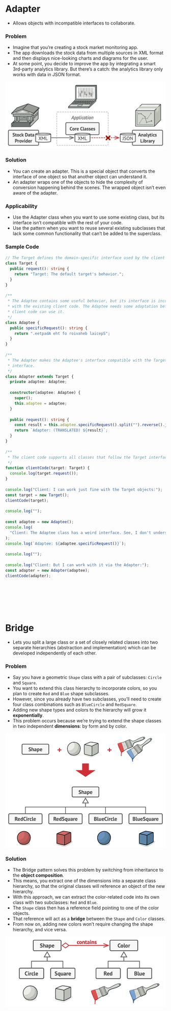 # Adapter

- Allows objects with incompatible interfaces to collaborate.

### Problem

- Imagine that you’re creating a stock market monitoring app.
- The app downloads the stock data from multiple sources in XML format and then displays nice-looking charts and diagrams for the user.
- At some point, you decide to improve the app by integrating a smart 3rd-party analytics library. But there’s a catch: the analytics library only works with data in JSON format.

![](adapter-1.png)

### Solution

- You can create an adapter. This is a special object that converts the interface of one object so that another object can understand it.
- An adapter wraps one of the objects to hide the complexity of conversion happening behind the scenes. The wrapped object isn’t even aware of the adapter.

### Applicability

- Use the Adapter class when you want to use some existing class, but its interface isn’t compatible with the rest of your code.
- Use the pattern when you want to reuse several existing subclasses that lack some common functionality that can’t be added to the superclass.

### Sample Code

```ts
// The Target defines the domain-specific interface used by the client code.
class Target {
  public request(): string {
    return "Target: The default target's behavior.";
  }
}

/**
 * The Adaptee contains some useful behavior, but its interface is incompatible
 * with the existing client code. The Adaptee needs some adaptation before the
 * client code can use it.
 */
class Adaptee {
  public specificRequest(): string {
    return ".eetpadA eht fo roivaheb laicepS";
  }
}

/**
 * The Adapter makes the Adaptee's interface compatible with the Target's
 * interface.
 */
class Adapter extends Target {
  private adaptee: Adaptee;

  constructor(adaptee: Adaptee) {
    super();
    this.adaptee = adaptee;
  }

  public request(): string {
    const result = this.adaptee.specificRequest().split("").reverse().join("");
    return `Adapter: (TRANSLATED) ${result}`;
  }
}

/**
 * The client code supports all classes that follow the Target interface.
 */
function clientCode(target: Target) {
  console.log(target.request());
}

console.log("Client: I can work just fine with the Target objects:");
const target = new Target();
clientCode(target);

console.log("");

const adaptee = new Adaptee();
console.log(
  "Client: The Adaptee class has a weird interface. See, I don't understand it:"
);
console.log(`Adaptee: ${adaptee.specificRequest()}`);

console.log("");

console.log("Client: But I can work with it via the Adapter:");
const adapter = new Adapter(adaptee);
clientCode(adapter);
```

<br />
<br />
<br />
<br />
<br />


# Bridge

- Lets you split a large class or a set of closely related classes into two separate hierarchies (abstraction and implementation) which can be developed independently of each other.

### Problem

- Say you have a geometric `Shape` class with a pair of subclasses: `Circle` and `Square`.
- You want to extend this class hierarchy to incorporate colors, so you plan to create `Red` and `Blue` shape subclasses.
- However, since you already have two subclasses, you’ll need to create four class combinations such as `BlueCircle` and `RedSquare`.
- Adding new shape types and colors to the hierarchy will grow it **exponentially**.
- This problem occurs because we’re trying to extend the shape classes in two independent **dimensions**: by form and by color. 

![](bridge-1.png)

### Solution
- The Bridge pattern solves this problem by switching from inheritance to the **object composition**.
- This means, you extract one of the dimensions into a separate class hierarchy, so that the original classes will reference an object of the new hierarchy.
- With this approach, we can extract the color-related code into its own class with two subclasses: `Red` and `Blue`. 
- The `Shape` class then has a reference field pointing to one of the color objects. 
- That reference will act as a **bridge** between the `Shape` and `Color` classes. 
- From now on, adding new colors won’t require changing the shape hierarchy, and vice versa.


![](bridge-solution.png)
